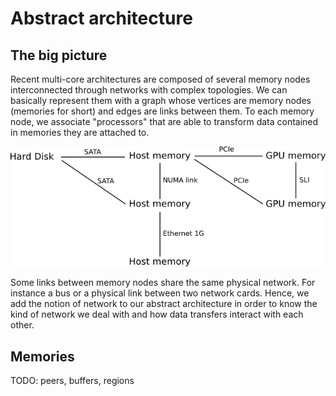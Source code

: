 # Abstract architecture

## The big picture

Recent multi-core architectures are composed of several memory nodes
interconnected through networks with complex topologies. We can basically
represent them with a graph whose vertices are memory nodes (memories for
short) and edges are links between them. To each memory node, we associate
"processors" that are able to transform data contained in memories they are
attached to.

![Abstract architecture](images/abstract_architecture1.png)

Some links between memory nodes share the same physical network. For instance a
bus or a physical link between two network cards. Hence, we add the notion of
network to our abstract architecture in order to know the kind of network we
deal with and how data transfers interact with each other.

## Memories

TODO: peers, buffers, regions
